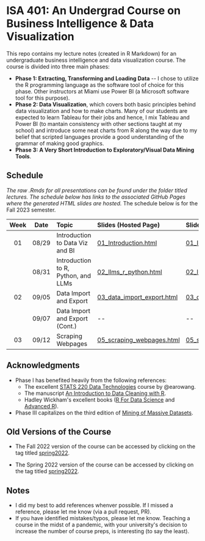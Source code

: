 # ISA 401: An Undergrad Course on Business Intelligence & Data Visualization
This repo contains my lecture notes (created in R Markdown) for an undergraduate business intelligence and data visualization course. The course is divided into three main phases:  
  - **Phase 1: Extracting, Transforming and Loading Data** -- I chose to utilize the R programming language as the software tool of choice for this phase. Other instructors at Miami use Power BI (a Microsoft software tool for this purpose).  
  - **Phase 2: Data Visualization**, which covers both basic principles behind data visualization and how to make charts. Many of our students are expected to learn Tableau for their jobs and hence, I mix Tableau and Power BI (to mantain consistency with other sections taught at my school) and introduce some neat charts from R along the way due to my belief that scripted languages provide a good understanding of the grammar of making good graphics.  
  - **Phase 3: A Very Short Introduction to Exploratory/Visual Data Mining Tools**.

## Schedule

*The raw .Rmds for all presentations can be found under the folder titled lectures. The schedule below has links to the associated GitHub Pages where the generated HTML slides are hosted.* The schedule below is for the Fall 2023 semester. 

| Week          | Date        | Topic                                  | Slides (Hosted Page) | Slides (PDF) | Slides (PPTX)
| :---:        |    :----:   |          :---                           | :---                 | :---         | :--  |
| 01           |    08/29     | Introduction to Data Viz and BI        | [01_Introduction.html](https://fmegahed.github.io/isa401/fall2023/class01/01_Introduction.html) | [01_Introduction.pdf](https://github.com/fmegahed/isa401/raw/main/pdfs/01_introduction.pdf) | [01_Introduction.pptx](https://github.com/fmegahed/isa401/raw/main/ppts/01_introduction.pptx) |
|            |    08/31     | Introduction to R, Python, and LLMs      | [02_llms_r_python.html](https://fmegahed.github.io/isa401/fall2023/class02/02_llms_r_python.html) | [02_llms_r_python.pdf](https://github.com/fmegahed/isa401/raw/main/pdfs/02_llms_r_python.pdf) | [02_llms_r_python.pptx](https://github.com/fmegahed/isa401/raw/main/ppts/02_llms_r_python.pptx) |
|     02       |    09/05     | Data Import and Export     | [03_data_import_export.html](https://fmegahed.github.io/isa401/fall2023/class03/03_data_import_export.html) | [03_data_import_export.pdf](https://github.com/fmegahed/isa401/raw/main/pdfs/03_data_import_export.pdf) | [03_data_import_export.pptx](https://github.com/fmegahed/isa401/raw/main/ppts/03_data_import_export.pptx) |
|            |    09/07     | Data Import and Export (Cont.)     | -- | -- | -- |
|     03       |    09/12     | Scraping Webpages     | [05_scraping_webpages.html](https://fmegahed.github.io/isa401/fall2023/class04/04_scraping_webpages.html) | [05_scraping_webpages.pdf](https://github.com/fmegahed/isa401/raw/main/pdfs/04_scraping_webpages.pdf) | [05_scraping_webpages.pptx](https://github.com/fmegahed/isa401/raw/main/ppts/04_scraping_webpages.pptx) |


## Acknowledgments
 * Phase I has benefited heavily from the following references:   
     + The excellent  [STATS 220 Data Technologies](https://stats220.earo.me/) course by @earowang.  
     + The manuscript [An Introduction to Data Cleaning with R](https://cran.r-project.org/doc/contrib/de_Jonge+van_der_Loo-Introduction_to_data_cleaning_with_R.pdf).  
     + Hadley Wickham's excellent books ([R For Data Science](https://r4ds.had.co.nz/) and [Advanced R](https://adv-r.hadley.nz/)).
* Phase III capitalizes on the third edition of [Mining of Massive Datasets](http://www.mmds.org/).  



## Old Versions of the Course 

* The Fall 2022 version of the course can be accessed by clicking on the tag titled [spring2022](https://github.com/fmegahed/isa401/releases/tag/fall2022). 

* The Spring 2022 version of the course can be accessed by clicking on the tag titled [spring2022](https://github.com/fmegahed/isa401/releases/tag/spring2022).

## Notes
 * I did my best to add references whenver possible. If I missed a reference, please let me know (via a pull request, PR).
 * If you have identified mistakes/typos, please let me know. Teaching a course in the midst of a pandemic, with your university's decision to increase the number of course preps, is interesting (to say the least).  
